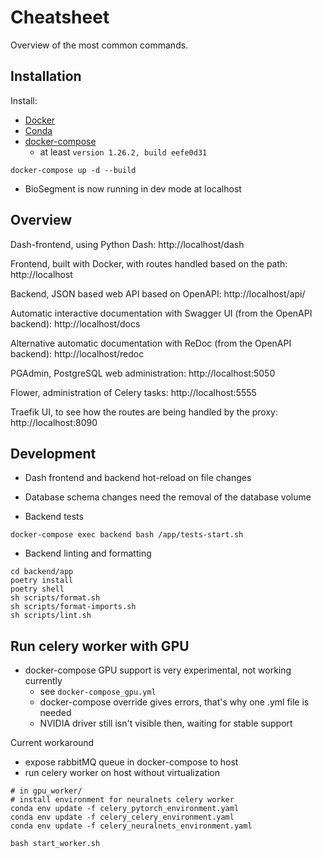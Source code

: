 # Cheatsheet

Overview of the most common commands.

## Installation

Install:
- [Docker](https://docs.docker.com/get-docker/)
- [Conda](https://docs.conda.io/en/latest/miniconda.html)
- [docker-compose](https://docs.docker.com/compose/install/)
    - at least `version 1.26.2, build eefe0d31`
```
docker-compose up -d --build
```

- BioSegment is now running in dev mode at localhost

## Overview
Dash-frontend, using Python Dash: http://localhost/dash

Frontend, built with Docker, with routes handled based on the path: http://localhost

Backend, JSON based web API based on OpenAPI: http://localhost/api/

Automatic interactive documentation with Swagger UI (from the OpenAPI backend): http://localhost/docs

Alternative automatic documentation with ReDoc (from the OpenAPI backend): http://localhost/redoc

PGAdmin, PostgreSQL web administration: http://localhost:5050

Flower, administration of Celery tasks: http://localhost:5555

Traefik UI, to see how the routes are being handled by the proxy: http://localhost:8090

## Development
- Dash frontend and backend hot-reload on file changes
- Database schema changes need the removal of the database volume

- Backend tests
```
docker-compose exec backend bash /app/tests-start.sh
```

- Backend linting and formatting
```
cd backend/app
poetry install
poetry shell
sh scripts/format.sh
sh scripts/format-imports.sh
sh scripts/lint.sh
```

## Run celery worker with GPU

- docker-compose GPU support is very experimental, not working currently
    - see `docker-compose_gpu.yml`
    - docker-compose override gives errors, that's why one .yml file is needed
    - NVIDIA driver still isn't visible then, waiting for stable support

Current workaround
- expose rabbitMQ queue in docker-compose to host
- run celery worker on host without virtualization
```
# in gpu_worker/
# install environment for neuralnets celery worker
conda env update -f celery_pytorch_environment.yaml
conda env update -f celery_celery_environment.yaml
conda env update -f celery_neuralnets_environment.yaml

bash start_worker.sh
```